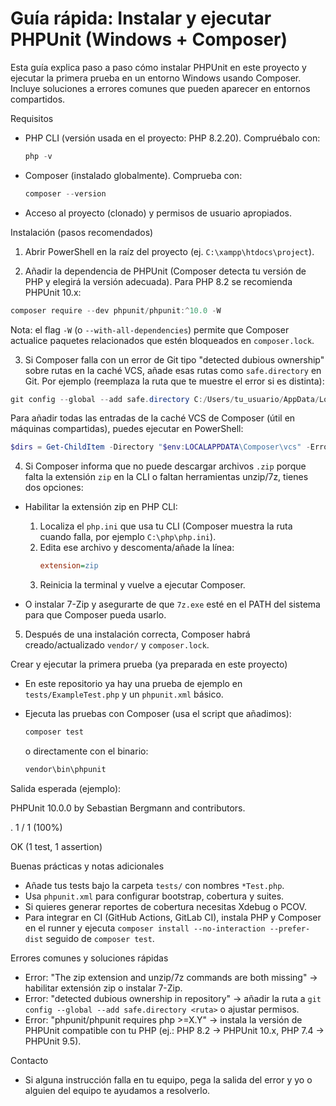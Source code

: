 # Guía rápida: Instalar y ejecutar PHPUnit (Windows + Composer)

Esta guía explica paso a paso cómo instalar PHPUnit en este proyecto y ejecutar la primera prueba en un entorno Windows usando Composer. Incluye soluciones a errores comunes que pueden aparecer en entornos compartidos.

Requisitos
- PHP CLI (versión usada en el proyecto: PHP 8.2.20). Compruébalo con:
  ```powershell
  php -v
  ```
- Composer (instalado globalmente). Comprueba con:
  ```powershell
  composer --version
  ```
- Acceso al proyecto (clonado) y permisos de usuario apropiados.

Instalación (pasos recomendados)

1. Abrir PowerShell en la raíz del proyecto (ej. `C:\xampp\htdocs\project`).

2. Añadir la dependencia de PHPUnit (Composer detecta tu versión de PHP y elegirá la versión adecuada). Para PHP 8.2 se recomienda PHPUnit 10.x:
  ```powershell
  composer require --dev phpunit/phpunit:^10.0 -W
  ```

  Nota: el flag `-W` (o `--with-all-dependencies`) permite que Composer actualice paquetes relacionados que estén bloqueados en `composer.lock`.

3. Si Composer falla con un error de Git tipo "detected dubious ownership" sobre rutas en la caché VCS, añade esas rutas como `safe.directory` en Git. Por ejemplo (reemplaza la ruta que te muestre el error si es distinta):
  ```powershell
  git config --global --add safe.directory C:/Users/tu_usuario/AppData/Local/Composer/vcs/https---github.com-sebastianbergmann-phpunit.git
  ```

  Para añadir todas las entradas de la caché VCS de Composer (útil en máquinas compartidas), puedes ejecutar en PowerShell:
  ```powershell
  $dirs = Get-ChildItem -Directory "$env:LOCALAPPDATA\Composer\vcs" -ErrorAction SilentlyContinue; if ($dirs) { foreach ($d in $dirs) { git config --global --add safe.directory $d.FullName } }
  ```

4. Si Composer informa que no puede descargar archivos `.zip` porque falta la extensión `zip` en la CLI o faltan herramientas unzip/7z, tienes dos opciones:

  - Habilitar la extensión zip en PHP CLI:
    1. Localiza el `php.ini` que usa tu CLI (Composer muestra la ruta cuando falla, por ejemplo `C:\php\php.ini`).
    2. Edita ese archivo y descomenta/añade la línea:
       ```ini
       extension=zip
       ```
    3. Reinicia la terminal y vuelve a ejecutar Composer.

  - O instalar 7-Zip y asegurarte de que `7z.exe` esté en el PATH del sistema para que Composer pueda usarlo.

5. Después de una instalación correcta, Composer habrá creado/actualizado `vendor/` y `composer.lock`.

Crear y ejecutar la primera prueba (ya preparada en este proyecto)

- En este repositorio ya hay una prueba de ejemplo en `tests/ExampleTest.php` y un `phpunit.xml` básico.
- Ejecuta las pruebas con Composer (usa el script que añadimos):
  ```powershell
  composer test
  ```

  o directamente con el binario:
  ```powershell
  vendor\bin\phpunit
  ```

Salida esperada (ejemplo):

  PHPUnit 10.0.0 by Sebastian Bergmann and contributors.

  .                                                                   1 / 1 (100%)

  OK (1 test, 1 assertion)

Buenas prácticas y notas adicionales
- Añade tus tests bajo la carpeta `tests/` con nombres `*Test.php`.
- Usa `phpunit.xml` para configurar bootstrap, cobertura y suites.
- Si quieres generar reportes de cobertura necesitas Xdebug o PCOV.
- Para integrar en CI (GitHub Actions, GitLab CI), instala PHP y Composer en el runner y ejecuta `composer install --no-interaction --prefer-dist` seguido de `composer test`.

Errores comunes y soluciones rápidas
- Error: "The zip extension and unzip/7z commands are both missing" → habilitar extensión zip o instalar 7-Zip.
- Error: "detected dubious ownership in repository" → añadir la ruta a `git config --global --add safe.directory <ruta>` o ajustar permisos.
- Error: "phpunit/phpunit requires php >=X.Y" → instala la versión de PHPUnit compatible con tu PHP (ej.: PHP 8.2 → PHPUnit 10.x, PHP 7.4 → PHPUnit 9.5).

Contacto
- Si alguna instrucción falla en tu equipo, pega la salida del error y yo o alguien del equipo te ayudamos a resolverlo.
